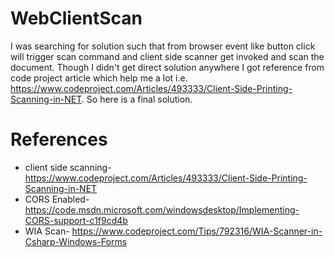 # WebClientScan
I was searching for solution such that from browser event like button click will trigger scan command and client side scanner get invoked and scan the document.
 Though I didn't get direct solution anywhere I got reference from code project article which help me a lot i.e. https://www.codeproject.com/Articles/493333/Client-Side-Printing-Scanning-in-NET.
So here is a final solution. 
 
 
 # References
  * client side scanning- https://www.codeproject.com/Articles/493333/Client-Side-Printing-Scanning-in-NET
  * CORS Enabled- https://code.msdn.microsoft.com/windowsdesktop/Implementing-CORS-support-c1f9cd4b
  * WIA Scan- https://www.codeproject.com/Tips/792316/WIA-Scanner-in-Csharp-Windows-Forms
 

